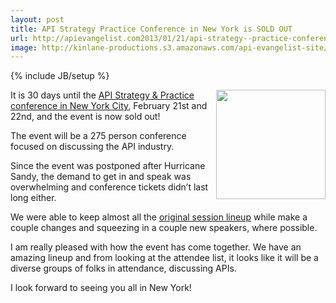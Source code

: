 ```yaml
---
layout: post
title: API Strategy Practice Conference in New York is SOLD OUT
url: http://apievangelist.com2013/01/21/api-strategy--practice-conference-in-new-york-is-sold-out/
image: http://kinlane-productions.s3.amazonaws.com/api-evangelist-site/blog/api-strategy-practice-vertical.jpg
---
```

{% include JB/setup %}
<p>
     <a href="http://www.apistrategyconference.com/" target="_blank"><img src="https://s3.amazonaws.com/kinlane-productions/events/api-strategy-practice-vertical.jpg"  width="175" align="right" /></a>
</p>
<p>
     It is 30 days until the <a href="http://www.apistrategyconference.com/" target="_blank">API Strategy &amp; Practice conference in New York City</a>, February 21st and 22nd, and the event is now sold out!
</p>
<p>
     The event will be a 275 person conference focused on discussing the API industry.
</p>
<p>
     Since the event was postponed after Hurricane Sandy, the demand to get in and speak was overwhelming and conference tickets didn’t last long either.
</p>
<p>
     We were able to keep almost all the <a href="http://www.apistrategyconference.com/sessions.php">original session lineup</a> while make a couple changes and squeezing in a couple new speakers, where possible.
</p>
<p>
     I am really pleased with how the event has come together. We have an amazing lineup and from looking at the attendee list, it looks like it will be a diverse groups of folks in attendance, discussing APIs.
</p>
<p>
     I look forward to seeing you all in New York!
</p>
